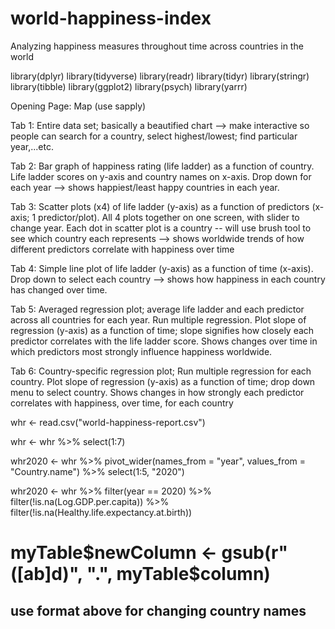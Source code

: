# world-happiness-index

Analyzing happiness measures throughout time across countries in the world

library(dplyr)
library(tidyverse)
library(readr)
library(tidyr)
library(stringr)
library(tibble)
library(ggplot2)
library(psych)
library(yarrr)


Opening Page: Map (use sapply)

Tab 1: Entire data set; basically a beautified chart --> make interactive so people can search for a country, select highest/lowest; find particular year,...etc.

Tab 2: Bar graph of happiness rating (life ladder) as a function of country. Life ladder scores on y-axis and country names on x-axis. Drop down for each year --> shows happiest/least happy countries in each year.

Tab 3: Scatter plots (x4) of life ladder (y-axis) as a function of predictors (x-axis; 1 predictor/plot). All 4 plots together on one screen, with slider to change year. Each dot in scatter plot is a country -- will use brush tool to see which country each represents --> shows worldwide trends of how different predictors correlate with happiness over time

Tab 4: Simple line plot of life ladder (y-axis) as a function of time (x-axis). Drop down to select each country --> shows how happiness in each country has changed over time.

Tab 5: Averaged regression plot; average life ladder and each predictor across all countries for each year. Run multiple regression. Plot slope of regression (y-axis) as a function of time; slope signifies how closely each predictor correlates with the life ladder score. Shows changes over time in which predictors most strongly influence happiness worldwide.

Tab 6: Country-specific regression plot; Run multiple regression for each country. Plot slope of regression (y-axis) as a function of time; drop down menu to select country. Shows changes in how strongly each predictor correlates with happiness, over time, for each country

whr <- read.csv("world-happiness-report.csv")

whr <- whr %>%
  select(1:7)

whr2020 <- whr %>%
  pivot_wider(names_from = "year", values_from = "Country.name") %>%
  select(1:5, "2020")

whr2020 <- whr %>%
  filter(year == 2020) %>%
  filter(!is.na(Log.GDP.per.capita)) %>%
  filter(!is.na(Healthy.life.expectancy.at.birth))
  

  

# myTable$newColumn <- gsub(r"([ab]d)", ".", myTable$column)
## use format above for changing country names 


